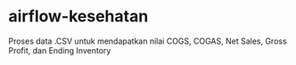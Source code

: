 # airflow-kesehatan
Proses data .CSV untuk mendapatkan nilai COGS, COGAS, Net Sales, Gross Profit, dan Ending Inventory
